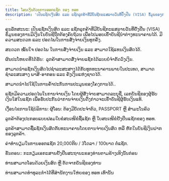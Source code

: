 ```yaml
---
title: ໂອນເງິນດ້ວຍການອອກແຊັກ ຂອງ ທອທ
description: 'ເປັນແຊັກເງິນສົດ ແລະ ແຊັກລູກຄ້າທີ່ມີບັນຊີກະແສລາຍວັນທີ່ຢັ້ງຢືນ (VISA) ຂໍ້ມູນຂອງການມີເງິນໃນບັນຊີຖືກຕ້ອງຄົບຖ້ວນ ເພື່ອໄປມອບເຂົ້າບັນຊີນຳຕ່າງທະນາຄານໄດ້. ມີຄວາມສະດວກ ແລະ ປອດໄພໃນການສັ່ງຈ່າຍເງິນທຸກຄັ້ງ.'
---
```


<div class="container">

ຄຸນລັກສະນະ:
ເປັນແຊັກເງິນສົດ ແລະ ແຊັກລູກຄ້າທີ່ມີບັນຊີກະແສລາຍວັນທີ່ຢັ້ງຢືນ (VISA) ຂໍ້ມູນຂອງການມີເງິນໃນບັນຊີຖືກຕ້ອງຄົບຖ້ວນ ເພື່ອໄປມອບເຂົ້າບັນຊີນຳຕ່າງທະນາຄານໄດ້. ມີຄວາມສະດວກ ແລະ ປອດໄພໃນການສັ່ງຈ່າຍເງິນທຸກຄັ້ງ.

ສະດວກ ໝັ້ນໃຈ ປອດໄພ ໃນການສັ່ງຈ່າຍເງິນ ແລະ ສາມາດໃຊ້ແທນເງິນສົດໄດ້.

ຜົນປະໂຫຍດທີ່ໄດ້ຮັບ: ​
ລູກຄ້າສາມາດສັ່ງຈ່າຍແຊັກໄດ້ແບບບໍ່ຈຳກັດວົງເງິນ.

ສາມາດນຳແຊັກເງິນສົດໄປຊຳລະສະສາງໄດ້ກັບທຸກທະນາຄານພາຍໃນປະເທດ, ສາມາດຊຳລະສະສາງ ພາສີ-ອາກອນ ແລະ ຄັງເງິນແຫ່ງຊາດໄດ້.

ສາມາດນຳໄປໃຊ້ໃນການຄ້ຳປະກັນການປະມູນຂອງໂຄງການໄດ້..

ແຊັກມີຄວາມປອດໄພໃນການຈ່າຍເງິນ ໂດຍຜູ້ສັ່ງຈ່າຍສາມາດລະບຸຊື່, ເລກບັນຊີຂອງຜູ້ຮັບເງິນໃສ່ໃນແຊັກ ເພື່ອຮັບປະກັນວ່າການຈ່າຍເງິນດັ່ງກ່າວຈະເຂົ້າບັນຊີຜູ້ຮັບເງິນແທ້.

ເງື່ອນໄຂການໃຊ້ບໍລິການ:
ຜູ້ໂອນ: ຕ້ອງມີບັດປະຈຳຕົວ, PASSPORT ຫຼື ສໍາມະໂນຄົວ

ລູກຄ້າຕ້ອງປະກອບແບບຟອມໃບຂໍສະເໜີຂໍຊື້ແຊັກ ຫຼື ໃບສະເໜີຂໍຢັ້ງຢຶນແຊັກຂອງ ທອທ.

ລູກຄ້າສາມາດຊື້ແຊັກເງິນສົດກັບທະນາຄານໂດຍການຈ່າຍເງິນສົດ ຫລື ຫັກໃນບັນຊີເງິນຝາກຂອງລູກຄ້າ.

ຄ່າທຳນຽມໃນການອອກແຊັກ 20,000ກີບ / 3ໂດລາ / 100ບາດ ຕໍ່ແຊັກ.

ຂັ້ນຕອນ:​:
ກະກຽມເອກະສານຢັ້ງຢືນສະຖານະຂອງທ່ານຕາມຂ້າງເທິງນັ້ນກ່ອນ

ທ່ານສາມາດໂອນດ້ວຍເງິນສົດ ຫຼື ຕັດຈາກບັນຊີຂອງທ່ານ

ທ່ານສາມາດທໍາທຸລະກໍາໄດ້ທີ່ສຳນັກງານໃຫ່ຍຂອງ ທອທ ເທົ່ານັ້ນ

</div>